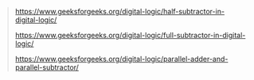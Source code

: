 > https://www.geeksforgeeks.org/digital-logic/half-subtractor-in-digital-logic/
>
> https://www.geeksforgeeks.org/digital-logic/full-subtractor-in-digital-logic/
>
> https://www.geeksforgeeks.org/digital-logic/parallel-adder-and-parallel-subtractor/


